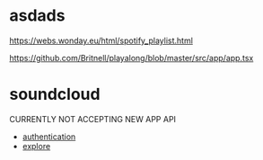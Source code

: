 # asdads

https://webs.wonday.eu/html/spotify_playlist.html

https://github.com/Britnell/playalong/blob/master/src/app/app.tsx

# soundcloud

CURRENTLY NOT ACCEPTING NEW APP API

- [authentication](https://developers.soundcloud.com/docs/api/guide#authentication)
- [explore](https://developers.soundcloud.com/docs/api/explorer/open-api)
